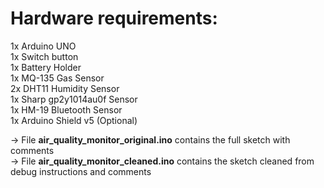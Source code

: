 # Hardware requirements:
1x Arduino UNO <br>
1x Switch button<br>
1x Battery Holder<br>
1x MQ-135 Gas Sensor<br>
2x DHT11 Humidity Sensor<br>
1x Sharp gp2y1014au0f Sensor<br>
1x HM-19 Bluetooth Sensor<br>
1x Arduino Shield v5 (Optional)<br>

-> File <b>air_quality_monitor_original.ino</b> contains the full sketch with comments <br>
-> File <b>air_quality_monitor_cleaned.ino</b> contains the sketch cleaned from debug instructions and comments
